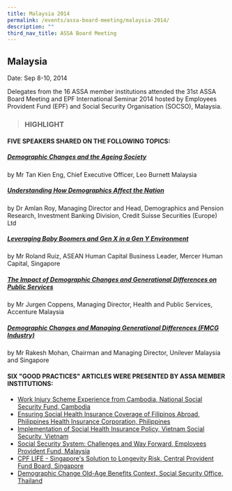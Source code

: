 ```yaml
---
title: Malaysia 2014
permalink: /events/assa-board-meeting/malaysia-2014/
description: ""
third_nav_title: ASSA Board Meeting
---
```

## Malaysia
Date: Sep 8-10, 2014

Delegates from the 16 ASSA member institutions attended the 31st ASSA Board Meeting and EPF International Seminar 2014 hosted by Employees Provident Fund (EPF) and Social Security Organisation (SOCSO), Malaysia.

> ### HIGHLIGHT

#### FIVE SPEAKERS SHARED ON THE FOLLOWING TOPICS:

##### [Demographic Changes and the Ageing Society](/files/ASSA%20Board%20Meeting/Malaysia%202014/Demographic%20Changes%20and%20the%20Ageing%20Society.pdf)
by Mr Tan Kien Eng, Chief Executive Officer, Leo Burnett Malaysia

##### [Understanding How Demographics Affect the Nation](/files/ASSA%20Board%20Meeting/Malaysia%202014/Understanding%20How%20Demographics%20Affect%20the%20Nation.pdf)
by Dr Amlan Roy, Managing Director and Head, Demographics and Pension Research, Investment Banking Division, Credit Suisse Securities (Europe) Ltd

##### [Leveraging Baby Boomers and Gen X in a Gen Y Environment](/files/ASSA%20Board%20Meeting/Malaysia%202014/Leveraging%20Baby%20Boomers%20and%20Gen%20X%20in%20a%20Gen%20Y%20Environment.pdf)
by Mr Roland Ruiz, ASEAN Human Capital Business Leader, Mercer Human Capital, Singapore

##### [The Impact of Demographic Changes and Generational Differences on Public Services](/files/ASSA%20Board%20Meeting/Malaysia%202014/The%20Impact%20of%20Demographic%20Changes%20and%20Generational%20Differences%20on%20Public%20Services.pdf)
by Mr Jurgen Coppens, Managing Director, Health and Public Services, Accenture Malaysia

##### [Demographic Changes and Managing Generational Differences (FMCG Industry)](/files/ASSA%20Board%20Meeting/Malaysia%202014/Demographic%20Changes%20and%20Managing%20Generational%20DifferencesFMCG%20Industry.pdf)
by Mr Rakesh Mohan, Chairman and Managing Director, Unilever Malaysia and Singapore


#### SIX "GOOD PRACTICES" ARTICLES WERE PRESENTED BY ASSA MEMBER INSTITUTIONS:
* [Work Injury Scheme Experience from Cambodia, National Social Security Fund, Cambodia](/files/ASSA%20Board%20Meeting/Malaysia%202014/WorkInjurySchemeExperiencefromCambodiaNationalSocialSecurityFundCambodia.pdf)
* [Ensuring Social Health Insurance Coverage of Filipinos Abroad, Philippines Health Insurance Corporation, Philippines](/files/ASSA%20Board%20Meeting/Malaysia%202014/Ensuring-Social-Health-Insurance-Coverage-of-Filipinos-Abroad-Philippines-Health.pdf)
* [Implementation of Social Health Insurance Policy, Vietnam Social Security, Vietnam](/files/ASSA%20Board%20Meeting/Malaysia%202014/Implementation-of-Social-Health-Insurance-Policy-Vietnam-Social-Security-Vietnam.pdf)
* [Social Security System: Challenges and Way Forward, Employees Provident Fund, Malaysia](/files/ASSA%20Board%20Meeting/Malaysia%202014/Social-Security-System-Challenges-and-Way-Forward-Employees-Provident-Fund-Malaysia.pdf)
* [CPF LIFE - Singapore's Solution to Longevity Risk, Central Provident Fund Board, Singapore](/files/ASSA%20Board%20Meeting/Malaysia%202014/CPFLIFE-Singapore-Solution-to-Longevity-Risk-Central-Provident-Fund%20Board-Singapore.pdf)
* [Demographic Change Old-Age Benefits Context, Social Security Office, Thailand](/files/ASSA%20Board%20Meeting/Malaysia%202014/Demographic-Change-Old-Age-Benefits-Context-Social-Security-Office-Thailand.pdf)